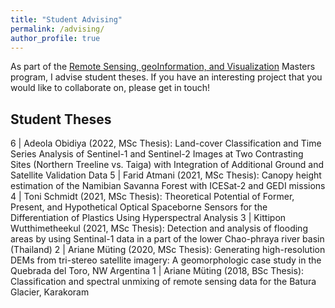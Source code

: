 ```yaml
---
title: "Student Advising"
permalink: /advising/
author_profile: true
---
```


As part of the [Remote Sensing, geoInformation, and Visualization](https://up-rs-esp.github.io/msc-rsiv/) Masters program, I advise student theses. If you have an interesting project that you would like to collaborate on, please get in touch! 

## Student Theses

6 | Adeola Obidiya (2022, MSc Thesis): Land-cover Classification and Time Series Analysis of Sentinel-1 and Sentinel-2 Images at Two Contrasting Sites (Northern Treeline vs. Taiga) with Integration of Additional Ground and Satellite Validation Data
5 | Farid Atmani (2021, MSc Thesis): Canopy height estimation of the Namibian Savanna Forest with ICESat-2 and GEDI missions
4 | Toni Schmidt (2021, MSc Thesis): Theoretical Potential of Former, Present, and Hypothetical Optical Spaceborne Sensors for the Differentiation of Plastics Using Hyperspectral Analysis
3 | Kittipon Wutthimetheekul (2021, MSc Thesis): Detection and analysis of flooding areas by using Sentinal-1 data in a part of the lower Chao-phraya river basin (Thailand)
2 | Ariane Müting (2020, MSc Thesis): Generating high-resolution DEMs from tri-stereo satellite imagery: A geomorphologic case study in the Quebrada del Toro, NW Argentina
1 | Ariane Müting (2018, BSc Thesis): Classification and spectral unmixing of remote sensing data for the Batura Glacier, Karakoram

